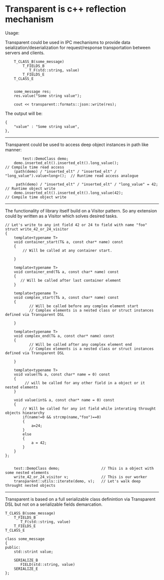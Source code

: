 Transparent is c++ reflection mechanism
===
Usage:

Transparent could be used in IPC mechanisms to provide data seialization/deserialization for request/response 
transportation between servers and clients.

```
	T_CLASS_B(some_message)
		T_FIELDS_B
		   T_F(std::string, value)
		T_FIELDS_E
	T_CLASS_E


	some_message res;
	res.value("Some string value");

	cout << transparent::formats::json::write(res);
```
The output will be:
	
```
{
    "value" : "Some string value",
},
```

---
Transparent could be used to access deep object instances in path like manner:

```
        test::DemoClass demo;
	demo.inserted_elt().inserted_elt().long_value();                              // Compile time read access
	(path(demo) / "inserted_elt" / "inserted_elt" / "long_value").value<long>();  // Runtime read access analogue
	
	 path(demo) / "inserted_elt" / "inserted_elt" / "long_value" = 42;            // Runtime object write
	demo.inserted_elt().inserted_elt().long_value(42);                            // Compile time object write
```	
	


---
The functionality of library itself build on a Visitor pattern. So any extension could by written as a Visitor which solves desired tasks. 

```
// Let's write to any int field 42 or 24 to field with name "foo"
struct write_42_or_24_visitor
{
	template<typename T>
	void container_start(T& a, const char* name) const
	{
		// Will be called at any container start.
		
	}

	template<typename T>
	void container_end(T& a, const char* name) const
	{
	   // Will be called after last container element
	}

	template<typename T>
	void complex_start(T& a, const char* name) const
	{
		   // Will be called before any complex element start 
		   // Complex elements is a nested class or struct instances defined via Transparent DSL
	
	}

	template<typename T>
	void complex_end(T& a, const char* name) const
	{
   	       // Will be called after any complex element end 
		   // Complex elements is a nested class or struct instances defined via Transparent DSL
	
	}

	template<typename T>
	void value(T& a, const char* name = 0) const
	{
	     // will be called for any other field in a object or it nested elements
	}

	void value(int& a, const char* name = 0) const
	{
	    // Will be called for any int field while interating throught objects hieararchy
		if(name!=0 && strcmp(name,"foo")==0)
		{
			a=24;
		}
		else
		{
			a = 42;
		}
	}
};


	test::DemoClass demo;                   // This is a object with some nested elements
	write_42_or_24_visitor v;               // This is our worker
	transparent::utils::iterate(demo, v);   // Let's walk deep throught nested objects
```
---

Transparent is based on a full serializable class definintion via Transparent DSL but not on a serializable fields demarcation.

```
T_CLASS_B(some_message)
	T_FIELDS_B
	   T_F(std::string, value)
	T_FIELDS_E
T_CLASS_E
```

```
class some_message
{
public:
	std::strint value;

	SERIALIZE_B
	   FIELD(std::string, value)
	SERIALIZE_E
};
```

 




